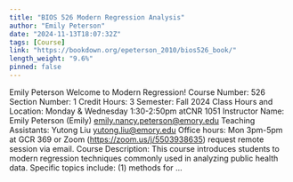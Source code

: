 ```yaml
---
title: "BIOS 526 Modern Regression Analysis"
author: "Emily Peterson"
date: "2024-11-13T18:07:32Z"
tags: [Course]
link: "https://bookdown.org/epeterson_2010/bios526_book/"
length_weight: "9.6%"
pinned: false
---
```


Emily Peterson Welcome to Modern Regression! Course Number: 526 Section Number: 1 Credit Hours: 3 Semester: Fall 2024 Class Hours and Location: Monday & Wednesday 1:30-2:50pm atCNR 1051 Instructor Name: Emily Peterson (Emily) emily.nancy.peterson@emory.edu Teaching Assistants: Yutong Liu yutong.liu@emory.edu Office hours: Mon 3pm-5pm at GCR 369 or Zoom (https://zoom.us/j/5503938635) request remote session via email. Course Description: This course introduces students to modern regression techniques commonly used in analyzing public health data. Specific topics include: (1) methods for ...
